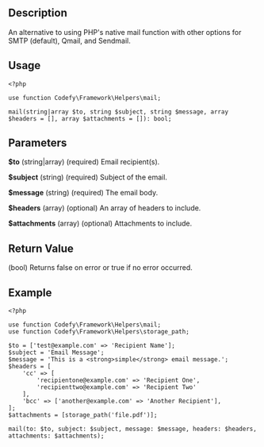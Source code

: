 Description
-----------

An alternative to using PHP's native mail function with other options for SMTP (default), Qmail, and Sendmail.

Usage
-----

    <?php

    use function Codefy\Framework\Helpers\mail;
    
    mail(string|array $to, string $subject, string $message, array $headers = [], array $attachments = []): bool;

Parameters
----------

**$to** (string|array) (required) Email recipient(s).

**$subject** (string) (required) Subject of the email.

**$message** (string) (required) The email body.

**$headers** (array) (optional) An array of headers to include.

**$attachments** (array) (optional) Attachments to include.

Return Value
------------

(bool) Returns false on error or true if no error occurred.

Example
-------

    <?php

    use function Codefy\Framework\Helpers\mail;
    use function Codefy\Framework\Helpers\storage_path;

    $to = ['test@example.com' => 'Recipient Name'];
    $subject = 'Email Message';
    $message = 'This is a <strong>simple</strong> email message.';
    $headers = [
        'cc' => [
            'recipientone@example.com' => 'Recipient One',
            'recipienttwo@example.com' => 'Recipient Two'
        ],
        'bcc' => ['another@example.com' => 'Another Recipient'],
    ];
    $attachments = [storage_path('file.pdf')];

    mail(to: $to, subject: $subject, message: $message, headers: $headers, attachments: $attachments);